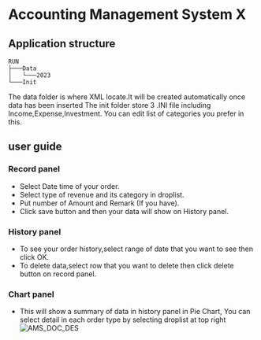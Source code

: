# Accounting Management System X
## Application structure
```
RUN
├───Data
│   └───2023
└───Init
```
The data folder is where XML locate.It will be created automatically once data has been inserted
The init folder store 3 .INI file including Income,Expense,Investment. You can edit list of categories you prefer in this.
##  user guide
### Record panel
- Select Date time of your order.
- Select type of revenue and its category in droplist.
- Put number of Amount and Remark (If you have).
- Click save button and then your data will show on History panel.
### History panel
- To see your order history,select range of date that you want to see then click OK.
- To delete data,select row that you want to delete then click delete button on record panel.
### Chart panel
- This will show a summary of data in history panel in Pie Chart, You can select detail in each order type by selecting droplist at top right
![AMS_DOC_DES](https://github.com/PatornJantara/AMSX/assets/56642026/42145a28-3489-409e-ac9c-f39ce2d61236)

